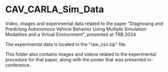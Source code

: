 # CAV_CARLA_Sim_Data
Video, images and experimental data related to the paper "Diagnosing and Predicting Autonomous Vehicle Behavior Using Multiple Simulation Modalities and a Virtual Environment", presented at TRB 2024

The experimental data is located in the "raw_csv.zip" file.
 
This folder also contains images and videos related to the experimental procedure for that paper, along with the poster that was presented in-conference.
